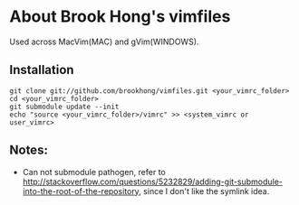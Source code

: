 # About Brook Hong's vimfiles

Used across MacVim(MAC) and gVim(WINDOWS).

## Installation

    git clone git://github.com/brookhong/vimfiles.git <your_vimrc_folder>
    cd <your_vimrc_folder>
    git submodule update --init
    echo "source <your_vimrc_folder>/vimrc" >> <system_vimrc or user_vimrc>

## Notes:

 * Can not submodule pathogen, refer to http://stackoverflow.com/questions/5232829/adding-git-submodule-into-the-root-of-the-repository, since I don't like the symlink idea.
